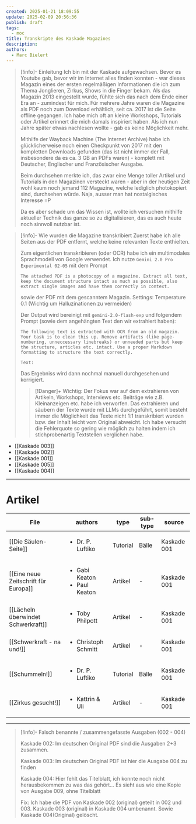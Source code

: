 ```yaml
---
created: 2025-01-21 18:09:55
update: 2025-02-09 20:56:36
publish: draft
tags:
  - moc
title: Transkripte des Kaskade Magazines
description: 
authors:
  - Marc Bielert
---
```


>[!info]- Einleitung
>Ich bin mit der Kaskade aufgewachsen. Bevor es Youtube gab, bevor wir im Internet alles finden konnten - war dieses Magazin eines der ersten regelmäßigen Informationen die ich zum Thema Jonglieren, Zirkus, Shows in die Finger bekam.
>Als das Magazin 2013 eingestellt wurde, fühlte sich das nach dem Ende einer Era an - zumindest für mich.
>Für mehrere Jahre waren die Magazine als PDF noch zum Download erhältlich, seit ca. 2017 ist die Seite offline gegangen. 
>Ich habe mich oft an kleine Workshops, Tutorials oder Artikel erinnert die mich damals inspiriert haben. Als ich nun Jahre später etwas nachlesen wollte - gab es keine Möglichkeit mehr.
>
>Mithilfe der Wayback Machine (The Internet Archive) habe ich glücklicherweise noch einen Checkpunkt von 2017 mit den kompletten Downloads gefunden (das ist nicht immer der Fall, insbesondere da es ca. 3 GB an PDFs waren) - komplett mit Deutscher, Englischer und Französischer Ausgabe.
>
>Beim durchsehen merkte ich, das zwar eine Menge toller Artikel und Tutorials in den Magazinen versteckt waren - aber in der heutigen Zeit wohl kaum noch jemand 112 Magazine, welche lediglich photokopiert sind, durchsehen würde. Naja, ausser man hat nostalgisches Interesse =P
>
>Da es aber schade um das Wissen ist, wollte ich versuchen mithilfe aktueller Technik das ganze so zu digitalisieren, das es auch heute noch sinnvoll nutzbar ist.

>[!info]- Wie wurden die Magazine transkribiert
>Zuerst habe ich alle Seiten aus der PDF entfernt, welche keine relevanten Texte enthielten.
>
>Zum eigentlichen transkribieren (oder OCR) habe ich ein multimodales Sprachmodell von Google verwendet.
>Ich nutze ```Gemini 2.0 Pro Experimental 02-05``` mit dem Prompt 
>```
>The attached PDF is a photocopy of a magazine. Extract all text, keep the document structure intact as much as possible, also extract single images and have them correctly in context.
>```
>sowie der PDF mit dem gescanntem Magazin.
>Settings: Temperature 0.1  (Wichtig um Halluzinationen zu vermeiden)
>
>Der Output wird bereinigt mit ```gemini-2.0-flash-exp``` und folgendem Prompt (sowie dem angehängten Text den wir extrahiert haben):
>```
>The following text is extracted with OCR from an old magazin. Your task is to clean this up. Remove artifacts (like page-numbering, unneccessary linebreaks) or unneeded parts but keep the structure, articles etc. intact. Use a proper Markdown formatting to structure the text correctly.
>
>Text:
>```
>
>Das Ergebniss wird dann nochmal manuell durchgesehen und korrigiert.
>
>>[!Danger]+ Wichtig: 
>>Der Fokus war auf dem extrahieren von Artikeln, Workshops, Interviews etc. 
>>Beiträge wie z.B. Kleinanzeigen etc. habe ich verworfen.
>>Das extrahieren und säubern der Texte wurde mit LLMs durchgeführt, somit besteht immer die Möglichkeit das Texte nicht 1:1 transkribiert wurden bzw. der Inhalt leicht vom Original abweicht. Ich habe versucht die Fehlerquote so gering wie möglich zu halten indem ich stichprobenartig Textstellen verglichen habe. 

<!-- QueryToSerialize: LIST FROM "docs" WHERE contains(file.tags, "kaskade") AND (type = "Magazin") -->
<!-- SerializedQuery: LIST FROM "docs" WHERE contains(file.tags, "kaskade") AND (type = "Magazin") -->
- [[Kaskade 003]]
- [[Kaskade 002]]
- [[Kaskade 001]]
- [[Kaskade 005]]
- [[Kaskade 004]]
<!-- SerializedQuery END -->

---

# Artikel

<!-- QueryToSerialize: TABLE authors, type, sub-type, source FROM "docs" WHERE contains(file.tags, "kaskade") AND (type != "Magazin") -->
<!-- SerializedQuery: TABLE authors, type, sub-type, source FROM "docs" WHERE contains(file.tags, "kaskade") AND (type != "Magazin") -->

| File                                                                           | authors                                           | type     | sub-type | source      |
| ------------------------------------------------------------------------------ | ------------------------------------------------- | -------- | -------- | ----------- |
| [[Die Säulen-Seite]]                                 | <ul><li>Dr. P. Luftiko</li></ul>                  | Tutorial | Bälle    | Kaskade 001 |
| [[Eine neue Zeitschrift für Europa]] | <ul><li>Gabi Keaton</li><li>Paul Keaton</li></ul> | Artikel  | \-       | Kaskade 001 |
| [[Lächeln überwindet Schwerkraft]]     | <ul><li>Toby Philpott</li></ul>                   | Artikel  | \-       | Kaskade 001 |
| [[Schwerkraft - na und!]]                       | <ul><li>Christoph Schmitt</li></ul>               | Artikel  | \-       | Kaskade 001 |
| [[Schummeln!]]                                             | <ul><li>Dr. P. Luftiko</li></ul>                  | Tutorial | Bälle    | Kaskade 001 |
| [[Zirkus gesucht!]]                                   | <ul><li>Kattrin & Uli</li></ul>                   | Artikel  | \-       | Kaskade 001 |
<!-- SerializedQuery END -->

---

>[!info]- Falsch benannte / zusammengefasste Ausgaben (002 - 004)
>
>Kaskade 002:
>Im deutschen Original PDF sind die Ausgaben 2+3 zusammen. 
>
>Kaskade 003: 
>Im deutschen Original PDF ist hier die Ausgabe 004 zu finden
>
>Kaskade 004:
>Hier fehlt das Titelblatt, ich konnte noch nicht herausbekommen zu was das gehört...
>Es sieht aus wie eine Kopie von Ausgabe 009, ohne Titelblatt
>
>Fix:
>Ich habe die PDF von Kaskade 002 (original) geteilt in 002 und 003.
>Kaskade 003 (original) in Kaskade 004 umbenannt.
>Sowie Kaskade 004(Original) gelöscht.
